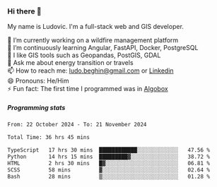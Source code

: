 ### Hi there 👋

My name is Ludovic. I'm a full-stack web and GIS developer.

 🔭 I’m currently working on a wildfire management platform<br/>
 🌱 I’m continuously learning Angular, FastAPI, Docker, PostgreSQL<br/>
 👯 I like GIS tools such as Geopandas, PostGIS, GDAL<br/>
 💬 Ask me about energy transition or travels<br/>
 📫 How to reach me: ludo.beghin@gmail.com or [Linkedin](https://www.linkedin.com/in/ludovic-beghin/)<br/>
 😄 Pronouns: He/Him<br/>
 ⚡ Fun fact: The first time I programmed was in [Algobox](https://fr.wikipedia.org/wiki/Algobox)<br/>

##### Programming stats
<!--START_SECTION:waka-->

```txt
From: 22 October 2024 - To: 21 November 2024

Total Time: 36 hrs 45 mins

TypeScript   17 hrs 30 mins  ████████████░░░░░░░░░░░░░   47.56 %
Python       14 hrs 15 mins  █████████▓░░░░░░░░░░░░░░░   38.72 %
HTML         2 hrs 30 mins   █▓░░░░░░░░░░░░░░░░░░░░░░░   06.81 %
SCSS         58 mins         ▓░░░░░░░░░░░░░░░░░░░░░░░░   02.64 %
Bash         28 mins         ▒░░░░░░░░░░░░░░░░░░░░░░░░   01.28 %
```

<!--END_SECTION:waka-->
